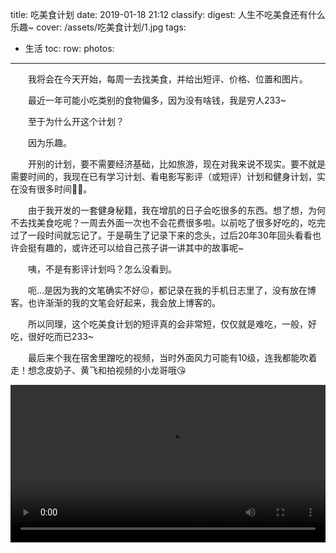 title: 吃美食计划
date: 2019-01-18 21:12
classify:
digest: 人生不吃美食还有什么乐趣~
cover: /assets/吃美食计划/1.jpg
tags:
- 生活
toc:
row:
photos:
---
&emsp;&emsp;我将会在今天开始，每周一去找美食，并给出短评、价格、位置和图片。

&emsp;&emsp;最近一年可能小吃类别的食物偏多，因为没有啥钱，我是穷人233~

&emsp;&emsp;至于为什么开这个计划？

&emsp;&emsp;因为乐趣。

&emsp;&emsp;开别的计划，要不需要经济基础，比如旅游，现在对我来说不现实。要不就是需要时间的，我现在已有学习计划、看电影写影评（或短评）计划和健身计划，实在没有很多时间🌹🐥。

&emsp;&emsp;由于我开发的一套健身秘籍，我在增肌的日子会吃很多的东西。想了想，为何不去找美食吃呢？一周去外面一次也不会花费很多啦。以前吃了很多好吃的，吃完过了一段时间就忘记了。于是萌生了记录下来的念头，过后20年30年回头看看也许会挺有趣的，或许还可以给自己孩子讲一讲其中的故事呢~

&emsp;&emsp;咦，不是有影评计划吗？怎么没看到。

&emsp;&emsp;呃...是因为我的文笔确实不好😖，都记录在我的手机日志里了，没有放在博客。也许渐渐的我的文笔会好起来，我会放上博客的。

&emsp;&emsp;所以同理，这个吃美食计划的短评真的会非常短，仅仅就是难吃，一般，好吃，很好吃而已233~

&emsp;&emsp;最后来个我在宿舍里蹭吃的视频，当时外面风力可能有10级，连我都能吹着走！想念皮奶子、黄飞和拍视频的小龙哥哦😘

<video style="
           margin: 0 auto;
           display: block;
           max-width: 544px;
           width: 100%;
           height: auto;
" src="/assets/吃美食计划/1.mp4" controls></video>

